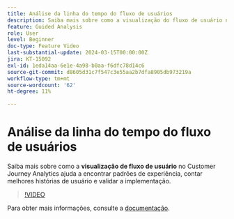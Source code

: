 ```yaml
---
title: Análise da linha do tempo do fluxo de usuários
description: Saiba mais sobre como a visualização do fluxo de usuário no Customer Journey Analytics ajuda a encontrar padrões de experiência, contar melhores histórias de usuário e validar a implementação.
feature: Guided Analysis
role: User
level: Beginner
doc-type: Feature Video
last-substantial-update: 2024-03-15T00:00:00Z
jira: KT-15092
exl-id: 1eda14aa-6e1e-4a98-b0aa-f6dfc78d14c6
source-git-commit: d8605d31c7f547c3e55aa2b7dfa8905db973219a
workflow-type: tm+mt
source-wordcount: '62'
ht-degree: 11%

---
```


# Análise da linha do tempo do fluxo de usuários

Saiba mais sobre como a **visualização de fluxo de usuário** no Customer Journey Analytics ajuda a encontrar padrões de experiência, contar melhores histórias de usuário e validar a implementação.

>[!VIDEO](https://video.tv.adobe.com/v/3427810/?learn=on)

Para obter mais informações, consulte a [documentação](https://experienceleague.adobe.com/en/docs/analytics-platform/using/guided-analysis/streams/timeline).
